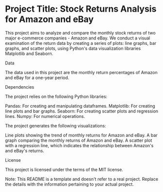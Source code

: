 # Project Title: Stock Returns Analysis for Amazon and eBay

This project aims to analyze and compare the monthly stock returns of two major e-commerce companies - Amazon and eBay. We conduct a visual examination of the return data by creating a series of plots: line graphs, bar graphs, and scatter plots, using Python's data visualization libraries Matplotlib and Seaborn.

Data

The data used in this project are the monthly return percentages of Amazon and eBay for a one-year period.

Dependencies

The project relies on the following Python libraries:

Pandas: For creating and manipulating dataframes.
Matplotlib: For creating line plots and bar graphs.
Seaborn: For creating scatter plots and regression lines.
Numpy: For numerical operations.

The project generates the following visualizations:

Line plots showing the trend of monthly returns for Amazon and eBay.
A bar graph comparing the monthly returns of Amazon and eBay.
A scatter plot with a regression line, which indicates the relationship between Amazon's and eBay's returns.

License

This project is licensed under the terms of the MIT license.

Note: This README is a template and doesn't refer to a real project. Replace the details with the information pertaining to your actual project.
